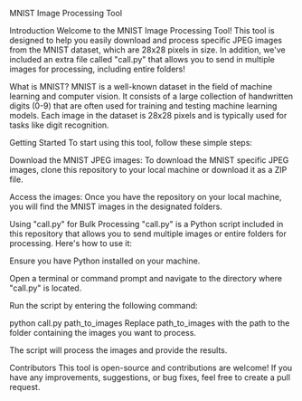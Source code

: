 
MNIST Image Processing Tool




Introduction
Welcome to the MNIST Image Processing Tool! This tool is designed to help you easily download and process specific JPEG images from the MNIST dataset, which are 28x28 pixels in size. In addition, we've included an extra file called "call.py" that allows you to send in multiple images for processing, including entire folders!

What is MNIST?
MNIST is a well-known dataset in the field of machine learning and computer vision. It consists of a large collection of handwritten digits (0-9) that are often used for training and testing machine learning models. Each image in the dataset is 28x28 pixels and is typically used for tasks like digit recognition.

Getting Started
To start using this tool, follow these simple steps:

Download the MNIST JPEG images: To download the MNIST specific JPEG images, clone this repository to your local machine or download it as a ZIP file.

Access the images: Once you have the repository on your local machine, you will find the MNIST images in the designated folders.

Using "call.py" for Bulk Processing
"call.py" is a Python script included in this repository that allows you to send multiple images or entire folders for processing. Here's how to use it:

Ensure you have Python installed on your machine.

Open a terminal or command prompt and navigate to the directory where "call.py" is located.

Run the script by entering the following command:


python call.py path_to_images
Replace path_to_images with the path to the folder containing the images you want to process.

The script will process the images and provide the results.

Contributors
This tool is open-source and contributions are welcome! If you have any improvements, suggestions, or bug fixes, feel free to create a pull request.
